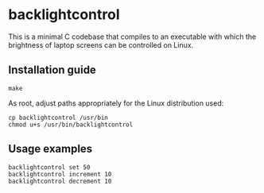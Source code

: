 # backlightcontrol

This is a minimal C codebase that compiles to an executable with which the brightness of laptop screens can be controlled on Linux.

## Installation guide

`make`

As root, adjust paths appropriately for the Linux distribution used:

`cp backlightcontrol /usr/bin`\
`chmod u+s /usr/bin/backlightcontrol`

## Usage examples

`backlightcontrol set 50`\
`backlightcontrol increment 10`\
`backlightcontrol decrement 10`
